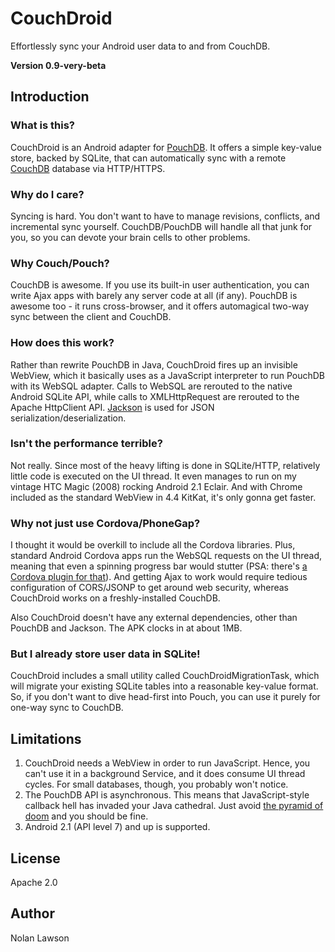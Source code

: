 CouchDroid
===========

Effortlessly sync your Android user data to and from CouchDB.

**Version 0.9-very-beta**

Introduction
-------------

### What is this?

CouchDroid is an Android adapter for [PouchDB][4].  It offers a simple key-value store, backed by SQLite, that can automatically sync with a remote [CouchDB][5] database via HTTP/HTTPS.

### Why do I care?

Syncing is hard.  You don't want to have to manage revisions, conflicts, and incremental sync yourself.  CouchDB/PouchDB will handle all that junk for you, so you can devote your brain cells to other problems.

### Why Couch/Pouch?

CouchDB is awesome.  If you use its built-in user authentication, you can write Ajax apps with barely any server code at all (if any).  PouchDB is awesome too - it runs cross-browser, and it offers automagical two-way sync between the client and CouchDB.

### How does this work?

Rather than rewrite PouchDB in Java, CouchDroid fires up an invisible WebView, which it basically uses as a JavaScript interpreter to run PouchDB with its WebSQL adapter.  Calls to WebSQL are rerouted to the native Android SQLite API, while calls to XMLHttpRequest are rerouted to the Apache HttpClient API.  [Jackson][6] is used for JSON serialization/deserialization.

### Isn't the performance terrible?

Not really.  Since most of the heavy lifting is done in SQLite/HTTP, relatively little code is executed on the UI thread.  It even manages to run on my vintage HTC Magic (2008) rocking Android 2.1 Eclair.  And with Chrome included as the standard WebView in 4.4 KitKat, it's only gonna get faster.

### Why not just use Cordova/PhoneGap?

I thought it would be overkill to include all the Cordova libraries.  Plus, standard Android Cordova apps run the WebSQL requests on the UI thread, meaning that even a spinning progress bar would stutter (PSA: there's [a Cordova plugin for that][1]).  And getting Ajax to work would require tedious configuration of CORS/JSONP to get around web security, whereas CouchDroid works on a freshly-installed CouchDB.

Also CouchDroid doesn't have any external dependencies, other than PouchDB and Jackson.  The APK clocks in at about 1MB.

### But I already store user data in SQLite!

CouchDroid includes a small utility called CouchDroidMigrationTask, which will migrate your existing SQLite tables into a reasonable key-value format.  So, if you don't want to dive head-first into Pouch, you can use it purely for one-way sync to CouchDB.

Limitations
-----------

1. CouchDroid needs a WebView in order to run JavaScript.  Hence, you can't use it in a background Service, and it does consume UI thread cycles.  For small databases, though, you probably won't notice.
1. The PouchDB API is asynchronous. This means that JavaScript-style callback hell has invaded your Java cathedral.  Just avoid [the pyramid of doom][3] and you should be fine.
1. Android 2.1 (API level 7) and up is supported.

<!--
Scenarios
----------

### 1. You already have SQLite user data, and you want to sync it to CouchDB.

The CouchDroidMigrationTask tool is designed specifically for this.  It will copy the existing SQLite tables and write it to a new PouchDB (overwriting if necessary).

Once you have a ```PouchDB``` object, you can set up a one-way replication to CouchDB.  Of course, it will only send the diffs, and only when the service is available.  (Did I mention PouchDB is awesome?)

### 2. You're writing a new app, and you want to use pure CouchDroid.

It's just PouchDB!  Follow the PouchDB APIs, which have been translated as faithfully as possible into Java.

CouchDroid uses Jackson for JSON serialization/deserialization, which means that, for the most part, POJOs will "just work."
-->
License
----------

Apache 2.0

Author
--------
Nolan Lawson

[1]: https://github.com/pgsqlite/PG-SQLitePlugin-Android-2013.09
[2]: http://guide.couchdb.org/draft/conflicts.html
[3]: http://tritarget.org/blog/2012/11/28/the-pyramid-of-doom-a-javascript-style-trap/]
[4]: http://pouchdb.com/
[5]: http://couchdb.apache.org/
[6]: http://jackson.codehaus.org/
